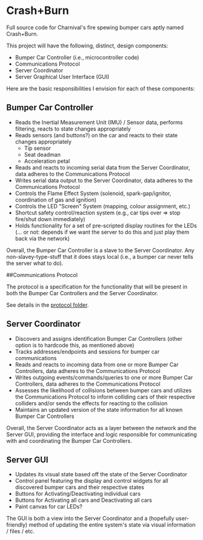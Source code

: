 # Crash+Burn

Full source code for Charnival's fire spewing bumper cars aptly named Crash+Burn.

This project will have the following, distinct, design components:

* Bumper Car Controller (i.e., microcontroller code)
* Communications Protocol
* Server Coordinator
* Server Graphical User Interface (GUI)

Here are the basic responsibilities I envision for each of these components:

## Bumper Car Controller

* Reads the Inertial Measurement Unit (IMU) / Sensor data, performs filtering, reacts to state changes appropriately
* Reads sensors (and buttons?) on the car and reacts to their state changes appropriately
  * Tip sensor
  * Seat deadman
  * Acceleration petal
* Reads and reacts to incoming serial data from the Server Coordinator, data adheres to the Communications Protocol
* Writes serial data output to the Server Coordinator, data adheres to the Communications Protocol
* Controls the Flame Effect System (solenoid, spark-gap/ignitor, coordination of gas and ignition)
* Controls the LED "Screen" System (mapping, colour assignment, etc.)
* Shortcut safety control/reaction system (e.g., car tips over => stop fire/shut down immediately)
* Holds functionality for a set of pre-scripted display routines for the LEDs (... or not: depends if we want the server to do this and just play them back via the network)

Overall, the Bumper Car Controller is a slave to the Server Coordinator. Any non-slavey-type-stuff that it does stays local (i.e., a bumper car never tells the server what to do).

##Communications Protocol

The protocol is a specification for the functionality that will be present in both the Bumper Car Controllers and the Server Coordinator.

See details in the [protocol folder](https://github.com/S3FA/CrashAndBurn/tree/master/protocol).

## Server Coordinator

* Discovers and assigns identification Bumper Car Controllers (other option is to hardcode this, as mentioned above)
* Tracks addresses/endpoints and sessions for bumper car communications
* Reads and reacts to incoming data from one or more Bumper Car Controllers, data adheres to the Communications Protocol
* Writes outgoing events/commands/queries to one or more Bumper Car Controllers, data adheres to the Communications Protocol
* Assesses the likelihood of collisions between bumper cars and utilizes the Communications Protocol to inform colliding cars of their respective colliders and/or sends the effects for reacting to the collision
* Maintains an updated version of the state information for all known Bumper Car Controllers

Overall, the Server Coordinator acts as a layer between the network and the Server GUI, providing the interface and logic responsible for communicating with and coordinating the Bumper Car Controllers.

## Server GUI

* Updates its visual state based off the state of the Server Coordinator
* Control panel featuring the display and control widgets for all discovered bumper cars and their respective states
* Buttons for Activating/Deactivating individual cars
* Buttons for Activating all cars and Deactivating all cars
* Paint canvas for car LEDs?

The GUI is both a view into the Server Coordinator and a (hopefully user-friendly) method of updating the entire system's state via visual information / files / etc.
